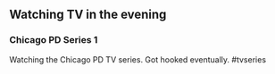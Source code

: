 ## Watching TV in the evening

### Chicago PD Series 1

Watching the Chicago PD TV series. Got hooked eventually.
#tvseries